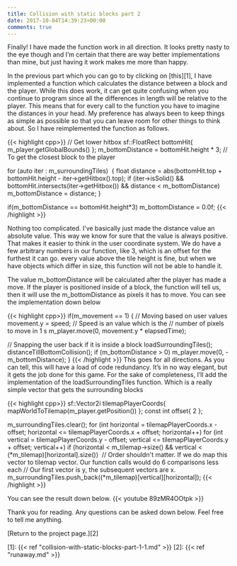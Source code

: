```yaml
---
title: Collision with static blocks part 2
date: 2017-10-04T14:39:23+00:00
comments: true
---
```

Finally! I have made the function work in all direction. It looks pretty nasty to the eye though and I&#8217;m certain that there are way better implementations than mine, but just having it work makes me more than happy.

In the previous part which you can go to by clicking on [this][1], I have implemented a function which calculates the distance between a block and the player. While this does work, it can get quite confusing when you continue to program since all the differences in length will be relative to the player. This means that for every call to the function you have to imagine the distances in your head. My preference has always been to keep things as simple as possible so that you can leave room for other things to think about. So I have reimplemented the function as follows.

{{< highlight cpp>}}
// Get lower hitbox 
sf::FloatRect bottomHit{ m_player.getGlobalBounds() }; 
m_bottomDistance = bottomHit.height * 3; // To get the closest block to the player

for (auto iter : m_surroundingTiles)  
{ 
  float distance = abs(bottomHit.top + bottomHit.height - iter->getHitbox().top);
  if (iter->isSolid() && bottomHit.intersects(iter->getHitbox()) && distance < m_bottomDistance) 
    m_bottomDistance = distance; 
}

if(m_bottomDistance == bottomHit.height*3) 
  m_bottomDistance = 0.0f;
{{< /highlight >}}

Nothing too complicated. I&#8217;ve basically just made the distance value an absolute value. This way we know for sure that the value is always positive. That makes it easier to think in the user coordinate system. We do have a few arbitrary numbers in our function, like 3, which is an offset for the furthest it can go. every value above the tile height is fine, but when we have objects which differ in size, this function will not be able to handle it.

The value m\_bottomDistance will be calculated after the player has made a move. If the player is positioned inside of a block, the function will tell us, then it will use the m\_bottomDistance as pixels it has to move. You can see the implementation down below

{{< highlight cpp>}}
if(m_movement == 1)
{
  // Moving based on user values
  movement.y = speed; // Speed is an value which is the
  // number of pixels to move in 1 s
  m_player.move(0, movement.y * elapsedTime);

  // Snapping the user back if it is inside a block
  loadSurroundingTiles();
  distanceTillBottomCollision();
  if (m_bottomDistance > 0)
  m_player.move(0, -m_bottomDistance);
}
{{< /highlight >}}
This goes for all directions. As you can tell, this will have a load of code redundancy. It&#8217;s in no way elegant, but it gets the job done for this game. For the sake of completeness, I&#8217;ll add the implementation of the loadSurroundingTiles function. Which is a really simple vector that gets the surrounding blocks

{{< highlight cpp>}}
sf::Vector2i tilemapPlayerCoords{ mapWorldToTilemap(m_player.getPosition()) }; 
const int offset{ 2 };

m_surroundingTiles.clear(); 
for (int horizontal = tilemapPlayerCoords.x - offset; horizontal <= tilemapPlayerCoords.x + offset; horizontal++) 
  for (int vertical = tilemapPlayerCoords.y - offset; vertical <= tilemapPlayerCoords.y + offset; vertical++) 
    if (horizontal < m_tilemap->size() && vertical < (*m_tilemap)[horizontal].size())  
      // Order shouldn't matter. If we do map this vector to tilemap vector. 
      Our function calls would do 6 comparisons less each // Our first vector is y, 
      the subsequent vectors are x. 
      m_surroundingTiles.push_back((*m_tilemap)[vertical][horizontal]);
      {{< /highlight >}}

You can see the result down below.
{{< youtube 89zMR4OOtpk >}}

Thank you for reading. Any questions can be asked down below. Feel free to tell me anything.

[Return to the project page.][2]

 [1]: {{< ref "collision-with-static-blocks-part-1-1.md" >}}
 [2]: {{< ref "runaway.md" >}}